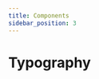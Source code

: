 ```yaml
---
title: Components
sidebar_position: 3
---
```


# Typography

```SnackPlayer name=@couldy/example

```
